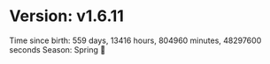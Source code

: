# Version: v1.6.11
Time since birth: 559 days, 13416 hours, 804960 minutes, 48297600 seconds
Season: Spring 🌸
